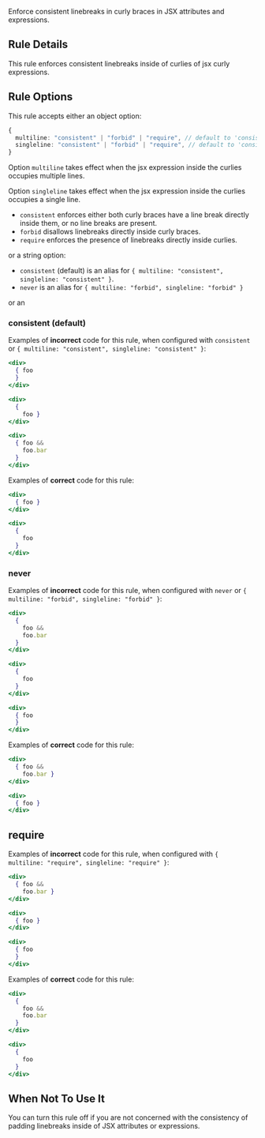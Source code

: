 Enforce consistent linebreaks in curly braces in JSX attributes and expressions.

## Rule Details

This rule enforces consistent linebreaks inside of curlies of jsx curly expressions.

## Rule Options

This rule accepts either an object option:

```ts
{
  multiline: "consistent" | "forbid" | "require", // default to 'consistent'
  singleline: "consistent" | "forbid" | "require", // default to 'consistent'
}
```

Option `multiline` takes effect when the jsx expression inside the curlies occupies multiple lines.

Option `singleline` takes effect when the jsx expression inside the curlies occupies a single line.

- `consistent` enforces either both curly braces have a line break directly inside them, or no line breaks are present.
- `forbid` disallows linebreaks directly inside curly braces.
- `require` enforces the presence of linebreaks directly inside curlies.

or a string option:

- `consistent` (default) is an alias for `{ multiline: "consistent", singleline: "consistent" }`.
- `never` is an alias for `{ multiline: "forbid", singleline: "forbid" }`

or an

### consistent (default)

Examples of **incorrect** code for this rule, when configured with `consistent` or `{ multiline: "consistent", singleline: "consistent" }`:

```jsx
<div>
  { foo
  }
</div>

<div>
  {
    foo }
</div>

<div>
  { foo &&
    foo.bar
  }
</div>
```

Examples of **correct** code for this rule:

```jsx
<div>
  { foo }
</div>

<div>
  {
    foo
  }
</div>
```

### never

Examples of **incorrect** code for this rule, when configured with `never` or `{ multiline: "forbid", singleline: "forbid" }`:

```jsx
<div>
  {
    foo &&
    foo.bar
  }
</div>

<div>
  {
    foo
  }
</div>

<div>
  { foo
  }
</div>
```

Examples of **correct** code for this rule:

```jsx
<div>
  { foo &&
    foo.bar }
</div>

<div>
  { foo }
</div>
```

## require

Examples of **incorrect** code for this rule, when configured with `{ multiline: "require", singleline: "require" }`:

```jsx
<div>
  { foo &&
    foo.bar }
</div>

<div>
  { foo }
</div>

<div>
  { foo
  }
</div>
```

Examples of **correct** code for this rule:

```jsx
<div>
  {
    foo &&
    foo.bar
  }
</div>

<div>
  {
    foo
  }
</div>
```

## When Not To Use It

You can turn this rule off if you are not concerned with the consistency of padding linebreaks inside of JSX attributes or expressions.
